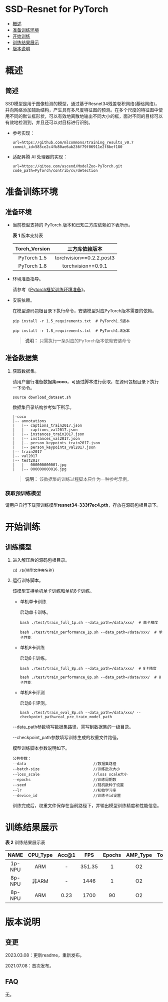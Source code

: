 # SSD-Resnet for PyTorch

-   [概述](#概述)
-   [准备训练环境](#准备训练环境)
-   [开始训练](#开始训练)
-   [训练结果展示](#训练结果展示)
-   [版本说明](#版本说明)

# 概述

## 简述

SSD模型是用于图像检测的模型，通过基于Resnet34残差卷积网络(基础网络)，并向网络添加辅助结构，产生具有多尺度特征图的预测。在多个尺度的特征图中使用不同的默认框形状，可以有效地离散地输出不同大小的框，面对不同的目标可以有效地检测到，并且还可以对目标进行识别。

- 参考实现：

  ```
  url=https://github.com/mlcommons/training_results_v0.7 
  commit_id=585ce2c4fb80ae6ab236f79f06911e2f8bef180
  ```

- 适配昇腾 AI 处理器的实现：

  ```
  url=https://gitee.com/ascend/ModelZoo-PyTorch.git
  code_path=PyTorch/contrib/cv/detection
  ```


# 准备训练环境

## 准备环境

- 当前模型支持的 PyTorch 版本和已知三方库依赖如下表所示。

  **表 1**  版本支持表

  | Torch_Version |      三方库依赖版本      |
  | :-----------: | :----------------------: |
  |  PyTorch 1.5  | torchvision==0.2.2.post3 |
  |  PyTorch 1.8  |    torchvision==0.9.1    |

- 环境准备指导。

  请参考《[Pytorch框架训练环境准备](https://www.hiascend.com/document/detail/zh/ModelZoo/pytorchframework/ptes)》。

- 安装依赖。

  在模型源码包根目录下执行命令，安装模型对应PyTorch版本需要的依赖。

  ```
  pip install -r 1.5_requirements.txt  # PyTorch1.5版本
  
  pip install -r 1.8_requirements.txt  # PyTorch1.8版本
  ```

  > **说明：** 
  > 只需执行一条对应的PyTorch版本依赖安装命令


## 准备数据集

1. 获取数据集。

   请用户自行准备数据集**coco**，可通过脚本进行获取，在源码包根目录下执行一下命令。

   ```
   source download_dataset.sh
   ```

   数据集目录结构参考如下所示。

   ```
   |-coco
   |-- annotations
   |   |-- captions_train2017.json
   |   |-- captions_val2017.json
   |   |-- instances_train2017.json
   |   |-- instances_val2017.json
   |   |-- person_keypoints_train2017.json
   |   |-- person_keypoints_val2017.json
   |-- train2017
   |-- val2017
   |-- test2017
   |   |-- 000000000001.jpg
   |   |-- 000000000016.jpg
   ```

   > **说明：** 
   > 该数据集的训练过程脚本只作为一种参考示例。

### 获取预训练模型

请用户自行下载预训练模型**resnet34-333f7ec4.pth**，存放在源码包根目录下。

# 开始训练

## 训练模型

1. 进入解压后的源码包根目录。

   ```
   cd /${模型文件夹名称} 
   ```

2. 运行训练脚本。

   该模型支持单机单卡训练和单机8卡训练。

   - 单机单卡训练

     启动单卡训练。

     ```
     bash ./test/train_full_1p.sh --data_path=/data/xxx/  # 单卡精度
     
     bash ./test/train_performance_1p.sh --data_path=/data/xxx/  # 单卡性能
     ```

   - 单机8卡训练

     启动8卡训练。

     ```
     bash ./test/train_full_8p.sh --data_path=/data/xxx/  # 8卡精度
     
     bash ./test/train_performance_8p.sh --data_path=/data/xxx/  # 8卡性能
     ```

   - 单机8卡评测

     启动8卡评测。

     ```
     bash ./test/train_eval_8p.sh --data_path=/data/xxx/ --checkpoint_path=real_pre_train_model_path
     ```

   --data_path参数填写数据集路径，需写到数据集的一级目录。

   --checkpoint_path参数填写训练生成的权重文件路径。

   模型训练脚本参数说明如下。

   ```
   公共参数：
   --data                              //数据集路径
   --batch-size                        //训练批次大小
   --loss_scale                        //loss scale大小
   --epochs                            //训练周期数
   --seed                              //随机数种子设置
   --lr                                //初始学习率
   --device_id                         //训练卡id设置
   ```

   训练完成后，权重文件保存在当前路径下，并输出模型训练精度和性能信息。

# 训练结果展示

**表 2**  训练结果展示表

|  NAME  | CPU_Type | Acc@1 |  FPS   | Epochs | AMP_Type | Torch_Version |
| :----: |:--------:|:-----:|:------:|:------:| :------: | :-----------: |
| 1p-NPU |   ARM    |   -   | 351.35 |   1    |    O2    |      1.8      |
| 8p-NPU |  非ARM    |   -   |  1446  |   1    |    O2    |      1.8      |
| 8p-NPU |   ARM    | 0.23  |  1700  |   90   |    O2    |      1.8      |

# 版本说明

## 变更

2023.03.08：更新readme，重新发布。

2021.07.08：首次发布。

## FAQ

无。
